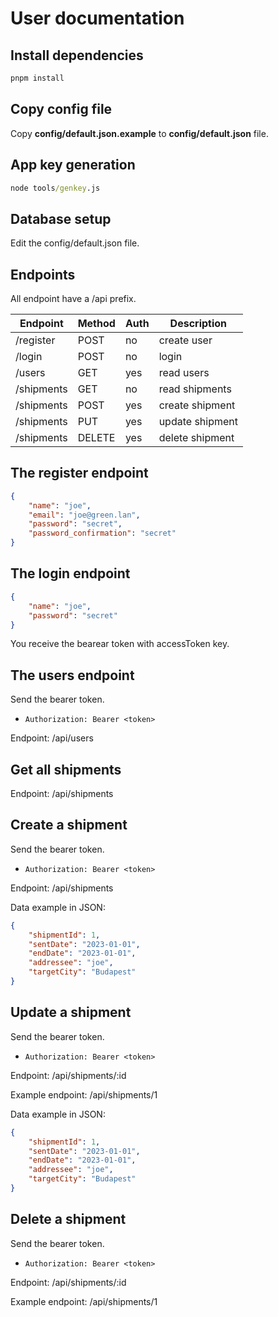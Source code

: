 # User documentation

## Install dependencies

```cmd
pnpm install
```

## Copy config file

Copy **config/default.json.example** to **config/default.json** file.

## App key generation

```cmd
node tools/genkey.js
```

## Database setup

Edit the config/default.json file.

## Endpoints

All endpoint have a /api prefix.

| Endpoint | Method | Auth | Description |
|-|-|-|-|
| /register | POST  | no |  create user |
| /login    | POST  | no |  login  |
| /users    | GET   | yes |  read users |
| /shipments | GET | no | read shipments |
| /shipments | POST | yes | create shipment |
| /shipments | PUT | yes | update shipment |
| /shipments | DELETE | yes | delete shipment |

## The register endpoint

```json
{
    "name": "joe",
    "email": "joe@green.lan",
    "password": "secret",
    "password_confirmation": "secret"
}
```

## The login endpoint

```json
{
    "name": "joe",
    "password": "secret"
}
```

You receive the bearear token with accessToken key.

## The users endpoint

Send the bearer token.

* `Authorization: Bearer <token>`

Endpoint: /api/users

## Get all shipments

Endpoint: /api/shipments

## Create a shipment

Send the bearer token.

* `Authorization: Bearer <token>`

Endpoint: /api/shipments

Data example in JSON:

```json
{
    "shipmentId": 1,
    "sentDate": "2023-01-01",
    "endDate": "2023-01-01",
    "addressee": "joe",
    "targetCity": "Budapest"
}
```

## Update a shipment

Send the bearer token.

* `Authorization: Bearer <token>`

Endpoint: /api/shipments/:id

Example endpoint: /api/shipments/1

Data example in JSON:

```json
{
    "shipmentId": 1,
    "sentDate": "2023-01-01",
    "endDate": "2023-01-01",
    "addressee": "joe",
    "targetCity": "Budapest"
}
```

## Delete a shipment

Send the bearer token.

* `Authorization: Bearer <token>`

Endpoint: /api/shipments/:id

Example endpoint: /api/shipments/1
